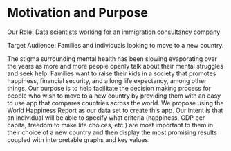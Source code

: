 Motivation and Purpose
================

Our Role: Data scientists working for an immigration consultancy company

Target Audience: Families and individuals looking to move to a new
country.

The stigma surrounding mental health has been slowing evaporating over
the years as more and more people openly talk about their mental
struggles and seek help. Families want to raise their kids in a society
that promotes happiness, financial security, and a long life expectancy,
among other things. Our purpose is to help facilitate the decision
making process for people who wish to move to a new country by providing
them with an easy to use app that compares countries across the world.
We propose using the World Happiness Report as our data set to create
this app. Our intent is that an individual will be able to specify what
criteria (happiness, GDP per capita, freedom to make life choices, etc.)
are most important to them in their choice of a new country and then
display the most promising results coupled with interpretable graphs and
key values.
